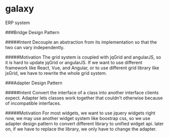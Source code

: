 # galaxy
ERP system

###Bridge Design Pattern

#####Intent
Decouple an abstraction from its implementation so that the two can vary independently.

#####Motivation
The grid system is coupled with jqGrid and angularJS, so it is hard to update jqGrid or angularJS. If we want to use different framework like React, Vue, and Angular, or to use different grid library like jsGrid, we have to rewrite the whole grid system.

###Adapter Design Pattern

#####Intent
Convert the interface of a class into another interface clients expect. Adapter lets classes work together that couldn't otherwise because of incompatible interfaces.

#####Motivation
For most widgets, we want to use jquery widgets right now, we may use another widget system like boostrap css, so we use adapter design pattern to convert different library to unified widget api. later on, if we have to replace the library, we only have to change the adapter.